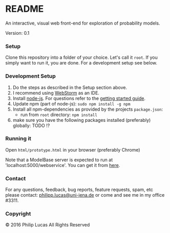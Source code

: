 # README #

An interactive, visual web front-end for exploration of probability models.

Version: 0.1

### Setup ###

Clone this repository into a folder of your choice. Let's call it `root`. If you simply want to run it, you are done. For a development setup see below.

### Development Setup ###
1. Do the steps as described in the Setup section above.
2. I recommend using [WebStorm](https://www.jetbrains.com/webstorm/download/) as an IDE. 
3. Install [node-js](https://nodejs.org/en/download/). For questions refer to the [getting started guide](https://docs.npmjs.com/getting-started/what-is-npm).
4. Update npm (part of node-js): `sudo npm install -g npm`
5. Install all npm-dependencies as provided by the projects `package.json`:
    * run from `root` directory: `npm install`
6. make sure you have the following packages installed (preferably) globally: TODO !?

### Running it ###

Open `html/prototype.html` in your browser (preferably Chrome)

Note that a ModelBase server is expected to run at 'localhost:5000/webservice'. You can get it from [here](https://bitbucket.org/phlpp/modelbase).

### Contact ###

For any questions, feedback, bug reports, feature requests, spam, etc please contact: [philipp.lucas@uni-jena.de](philipp.lucas@uni-jena.de) or come and see me in my office #3311.

### Copyright ###

© 2016 Philip Lucas All Rights Reserved